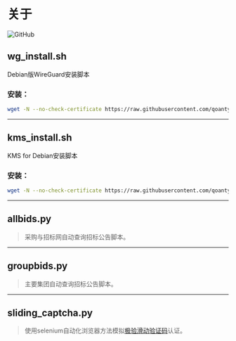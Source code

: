 # 关于

![GitHub](https://img.shields.io/github/license/mashape/apistatus.svg)

## wg_install.sh

Debian版WireGuard安装脚本

### 安装：
```bash
wget -N --no-check-certificate https://raw.githubusercontent.com/qoanty/koala/master/wg_install.sh && chmod +x wg_install.sh && wg_install.sh
```

---
## kms_install.sh

KMS for Debian安装脚本

### 安装：
```bash
wget -N --no-check-certificate https://raw.githubusercontent.com/qoanty/koala/master/kms_install.sh && chmod +x kms_install.sh && kms_install.sh
```

---
## allbids.py

> 采购与招标网自动查询招标公告脚本。

---
## groupbids.py

> 主要集团自动查询招标公告脚本。

---
## sliding_captcha.py

> 使用selenium自动化浏览器方法模拟[极验滑动验证码](https://www.geetest.com/type/)认证。
